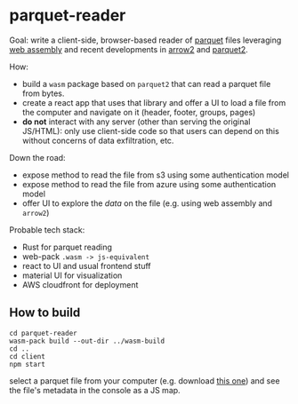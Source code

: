 # parquet-reader

Goal: write a client-side, browser-based reader of [parquet](https://parquet.apache.org/) files leveraging [web assembly](https://webassembly.org/) and recent developments
in [arrow2](https://github.com/jorgecarleitao/arrow2) and [parquet2](https://github.com/jorgecarleitao/parquet2).

How:

* build a `wasm` package based on `parquet2` that can read a parquet file from bytes.
* create a react app that uses that library and offer a UI to load a file from the computer and navigate on it (header, footer, groups, pages)
* **do not** interact with any server (other than serving the original JS/HTML): only use client-side code so that users can depend on this without concerns of data exfiltration, etc.

Down the road:
* expose method to read the file from s3 using some authentication model
* expose method to read the file from azure using some authentication model
* offer UI to explore the _data_ on the file (e.g. using web assembly and `arrow2`)

Probable tech stack:
* Rust for parquet reading
* web-pack `.wasm -> js-equivalent`
* react to UI and usual frontend stuff
* material UI for visualization
* AWS cloudfront for deployment

## How to build

```
cd parquet-reader
wasm-pack build --out-dir ../wasm-build
cd ..
cd client
npm start
```

select a parquet file from your computer (e.g. download [this one](https://dev-jorgecardleitao.s3.eu-central-1.amazonaws.com/basic_nullable_10.parquet)) and see the file's metadata in the console 
as a JS map.
